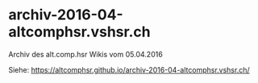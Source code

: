 # archiv-2016-04-altcomphsr.vshsr.ch
Archiv des alt.comp.hsr Wikis vom 05.04.2016

Siehe: https://altcomphsr.github.io/archiv-2016-04-altcomphsr.vshsr.ch/
